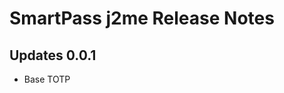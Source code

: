SmartPass j2me Release Notes
========================

Updates 0.0.1
---------------------
* Base TOTP

